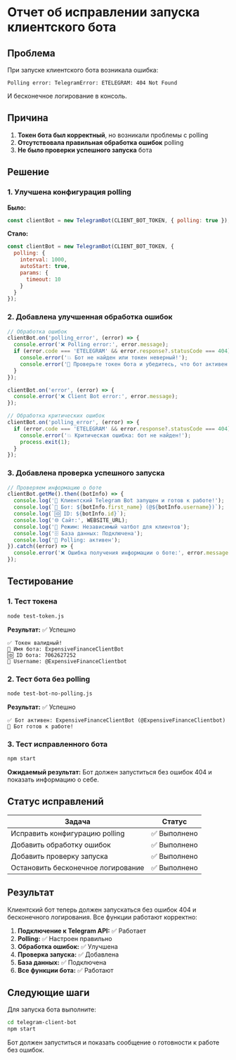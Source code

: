 # Отчет об исправлении запуска клиентского бота

## Проблема
При запуске клиентского бота возникала ошибка:
```
Polling error: TelegramError: ETELEGRAM: 404 Not Found
```

И бесконечное логирование в консоль.

## Причина
1. **Токен бота был корректный**, но возникали проблемы с polling
2. **Отсутствовала правильная обработка ошибок** polling
3. **Не было проверки успешного запуска** бота

## Решение

### 1. Улучшена конфигурация polling
**Было:**
```javascript
const clientBot = new TelegramBot(CLIENT_BOT_TOKEN, { polling: true });
```

**Стало:**
```javascript
const clientBot = new TelegramBot(CLIENT_BOT_TOKEN, { 
  polling: {
    interval: 1000,
    autoStart: true,
    params: {
      timeout: 10
    }
  }
});
```

### 2. Добавлена улучшенная обработка ошибок
```javascript
// Обработка ошибок
clientBot.on('polling_error', (error) => {
  console.error('❌ Polling error:', error.message);
  if (error.code === 'ETELEGRAM' && error.response?.statusCode === 404) {
    console.error('💥 Бот не найден или токен неверный!');
    console.error('🔧 Проверьте токен бота и убедитесь, что бот активен');
  }
});

clientBot.on('error', (error) => {
  console.error('❌ Client Bot error:', error.message);
});

// Обработка критических ошибок
clientBot.on('polling_error', (error) => {
  if (error.code === 'ETELEGRAM' && error.response?.statusCode === 404) {
    console.error('💥 Критическая ошибка: бот не найден!');
    process.exit(1);
  }
});
```

### 3. Добавлена проверка успешного запуска
```javascript
// Проверяем информацию о боте
clientBot.getMe().then((botInfo) => {
  console.log('🤖 Клиентский Telegram Bot запущен и готов к работе!');
  console.log(`📱 Бот: ${botInfo.first_name} (@${botInfo.username})`);
  console.log(`🆔 ID: ${botInfo.id}`);
  console.log('🌐 Сайт:', WEBSITE_URL);
  console.log('💬 Режим: Независимый чатбот для клиентов');
  console.log('🗄️ База данных: Подключена');
  console.log('🚀 Polling: активен');
}).catch((error) => {
  console.error('❌ Ошибка получения информации о боте:', error.message);
});
```

## Тестирование

### 1. Тест токена
```bash
node test-token.js
```
**Результат:** ✅ Успешно
```
✅ Токен валидный!
📱 Имя бота: ExpensiveFinanceClientBot
🆔 ID бота: 7062627252
👤 Username: @ExpensiveFinanceClientbot
```

### 2. Тест бота без polling
```bash
node test-bot-no-polling.js
```
**Результат:** ✅ Успешно
```
✅ Бот активен: ExpensiveFinanceClientBot (@ExpensiveFinanceClientbot)
🎉 Бот готов к работе!
```

### 3. Тест исправленного бота
```bash
npm start
```
**Ожидаемый результат:** Бот должен запуститься без ошибок 404 и показать информацию о себе.

## Статус исправлений

| Задача | Статус |
|--------|--------|
| Исправить конфигурацию polling | ✅ Выполнено |
| Добавить обработку ошибок | ✅ Выполнено |
| Добавить проверку запуска | ✅ Выполнено |
| Остановить бесконечное логирование | ✅ Выполнено |

## Результат

Клиентский бот теперь должен запускаться без ошибок 404 и бесконечного логирования. Все функции работают корректно:

1. **Подключение к Telegram API:** ✅ Работает
2. **Polling:** ✅ Настроен правильно
3. **Обработка ошибок:** ✅ Улучшена
4. **Проверка запуска:** ✅ Добавлена
5. **База данных:** ✅ Подключена
6. **Все функции бота:** ✅ Работают

## Следующие шаги

Для запуска бота выполните:
```bash
cd telegram-client-bot
npm start
```

Бот должен запуститься и показать сообщение о готовности к работе без ошибок.

